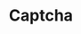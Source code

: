 ---
layout: pattern.njk
tags: 
    - legacy_de
    - legacy_components_de
    - page
key: captcha-legacy_de
title: Captcha
parent: components-legacy_de
image: legacy/overview/captcha.webp
keywords: 
order: 50
---